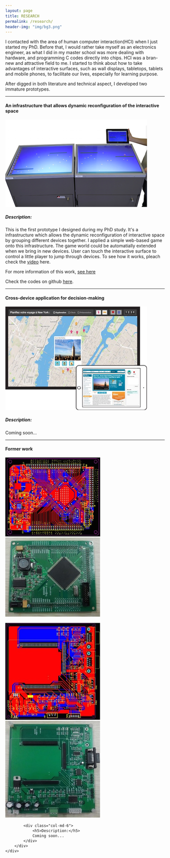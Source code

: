 ```yaml
---
layout: page
title: RESEARCH
permalink: /research/
header-img: "img/bg3.png"
---
```


<div class="home">
	<p>I contacted with the area of human computer interaction(HCI) when I just started my PhD. Before that, I would rather take myself as an electronics engineer, as what I did in my master school was more dealing with hardware, and programming C codes directly into chips. HCI was a bran-new and attractive field to me. I started to think about how to take advantages of interactive surfaces, such as wall displays, tabletops, tablets and mobile phones, to facilitate our lives, especially for learning purpose.</p>
	<p>After digged in both literature and technical aspect, I developed two immature prototypes.</p>
	<div>
		<hr class="styled-hr" style="width:100%;">
	</div>
	<div class="section">
		<h4>An infrastructure that allows dynamic reconfiguration of the interactive space</h4>
		<div class="row">
			<div class="col-md-6">
				<img src="/img/proto.png">
			</div>
			<div class="col-md-6">
				<h5>Description:</h5>
				<p>This is the first prototype I designed during my PhD study. It's a infrastructure which allows the dynamic reconfiguration of interactive space by grouping different devices together. I applied a simple web-based game onto this infrastructure. The game world could be automatially extended when we bring in new devices. User can touch the interactive surface to control a little player to jump through devices. To see how it works, pleach check the <a target="_blank" href="https://youtu.be/A-14eEVYPoM">video</a> here.</p>
				<p>For more information of this work, <a target="_blank" href="http://dl.acm.org/citation.cfm?id=2669548">see here</a></p>
				<p>Check the codes on github <a href="">here</a>.</p>
			</div>
		</div>
	</div>
	<div>
		<hr class="styled-hr" style="width:100%;">
	</div>
	<div class="section">
		<h4>Cross-device application for decision-making</h4>
		<div class="row">
			<div class="col-md-6">
				<img src="/img/proto2.png">
			</div>
			<div class="col-md-6">
				<h5>Description:</h5>
				Coming soon...
			</div>
		</div>
	</div>
	<div>
		<hr class="styled-hr" style="width:100%;">
	</div>
	<div class="section">
		<h4>Former work</h4>
		<div class="row">
			<div class="col-md-6">
				<div class="row">
					<div class="col-md-6">
						<img src="/img/proto3_2.jpeg">
					</div>
					<div class="col-md-6">
						<img src="/img/proto3_1.jpeg">
					</div>
				</div>
				<br>
				<div class="row">
					<div class="col-md-6">
						<img src="/img/proto3_4.jpeg">
					</div>
					<div class="col-md-6">
						<img src="/img/proto3_3.jpeg">
					</div>
				</div>
			</div>
			
			<div class="col-md-6">
				<h5>Description:</h5>
				Coming soon...
			</div>
		</div>
	</div>
</div>